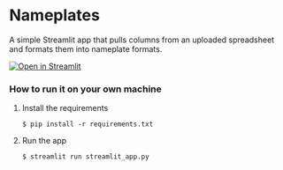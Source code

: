 # Nameplates

A simple Streamlit app that pulls columns from an uploaded spreadsheet and formats them into nameplate formats.

[![Open in Streamlit](https://static.streamlit.io/badges/streamlit_badge_black_white.svg)](https://nameplates.streamlit.app/)

### How to run it on your own machine

1. Install the requirements

   ```
   $ pip install -r requirements.txt
   ```

2. Run the app

   ```
   $ streamlit run streamlit_app.py
   ```
